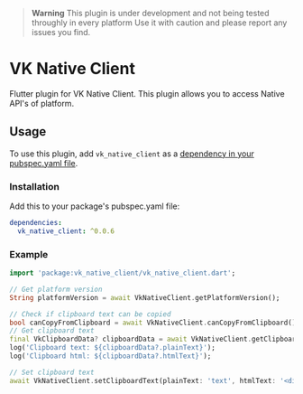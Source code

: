 > **Warning**
> This plugin is under development and not being tested throughly in every platform
> Use it with caution and please report any issues you find.

# VK Native Client

Flutter plugin for VK Native Client.
This plugin allows you to access Native API's of platform.

## Usage

To use this plugin, add `vk_native_client` as a [dependency in your pubspec.yaml file](https://flutter.io/platform-plugins/).

### Installation

Add this to your package's pubspec.yaml file:

```yaml
dependencies:
  vk_native_client: ^0.0.6
```

### Example

```dart
import 'package:vk_native_client/vk_native_client.dart';

// Get platform version
String platformVersion = await VkNativeClient.getPlatformVersion();

// Check if clipboard text can be copied
bool canCopyFromClipboard = await VkNativeClient.canCopyFromClipboard();
// Get clipboard text
final VkClipboardData? clipboardData = await VkNativeClient.getClipboardText();
log('Clipboard text: ${clipboardData?.plainText}');
log('Clipboard html: ${clipboardData?.htmlText}');

// Set clipboard text
await VkNativeClient.setClipboardText(plainText: 'text', htmlText: '<div>text</div>');
```
